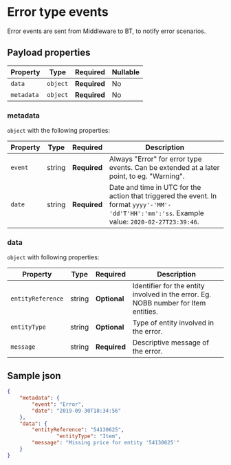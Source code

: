 # Error type events

Error events are sent from Middleware to BT, to notify error scenarios.

## Payload properties


| Property              | Type     | Required     | Nullable |
| --------------------- | -------- | ------------ | -------- |
| `data`                | `object` | **Required** | No       |
| `metadata`            | `object` | **Required** | No       |

### metadata

`object` with the following properties:

| Property          | Type    | Required     | Description |
| ------------------| ------- | ------------ | ------- |
| `event`           | string  | **Required** | Always "Error" for error type events. Can be extended at a later point, to eg. "Warning".
| `date`            | string  | **Required** | Date and time in UTC for the action that triggered the event. In format `yyyy'-'MM'-'dd'T'HH':'mm':'ss`. Example value: `2020-02-27T23:39:46`.


### data

`object` with following properties:

| Property                | Type    | Required     | Description |
| ----------------------- | ------- | ------------ | ------- |
| `entityReference`                    | string  | **Optional** | Identifier for the entity involved in the error. Eg. NOBB number for Item entities.
| `entityType`			      | string | **Optional**  | Type of entity involved in the error.
| `message`           		  | string  | **Required** | Descriptive message of the error.


## Sample json

```json
{
	"metadata": {
		"event": "Error",
		"date": "2019-09-30T18:34:56"
	},	
	"data": {
		"entityReference": "54130625",
                "entityType": "Item",
		"message": "Missing price for entity '54130625'"
	}
}

```

